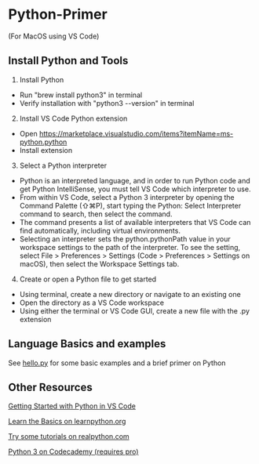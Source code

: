 # Python-Primer

(For MacOS using VS Code)
## Install Python and Tools

1. Install Python
  - Run "brew install python3" in terminal
  - Verify installation with "python3 --version" in terminal
2. Install VS Code Python extension
  - Open https://marketplace.visualstudio.com/items?itemName=ms-python.python
  - Install extension
3. Select a Python interpreter
  - Python is an interpreted language, and in order to run Python code and get Python IntelliSense, you must tell VS Code which interpreter to use.
  - From within VS Code, select a Python 3 interpreter by opening the Command Palette (⇧⌘P), start typing the Python: Select Interpreter command to search, then select the command.
  - The command presents a list of available interpreters that VS Code can find automatically, including virtual environments. 
  - Selecting an interpreter sets the python.pythonPath value in your workspace settings to the path of the interpreter. To see the setting, select File > Preferences > Settings (Code > Preferences > Settings on macOS), then select the Workspace Settings tab.
4. Create or open a Python file to get started
  - Using terminal, create a new directory or navigate to an existing one
  - Open the directory as a VS Code workspace
  - Using either the terminal or VS Code GUI, create a new file with the .py extension

## Language Basics and examples

See [hello.py](./hello.py) for some basic examples and a brief primer on Python

## Other Resources

[Getting Started with Python in VS Code](https://code.visualstudio.com/docs/python/python-tutorial)

[Learn the Basics on learnpython.org](https://www.learnpython.org/en/Welcome)

[Try some tutorials on realpython.com](https://realpython.com/)

[Python 3 on Codecademy (requires pro)](https://www.codecademy.com/learn/learn-python-3)